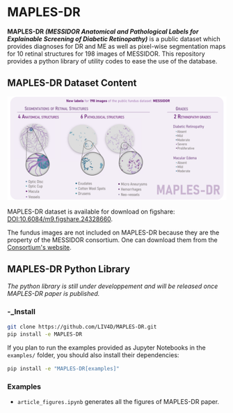 # MAPLES-DR

**MAPLES-DR _(MESSIDOR Anatomical and Pathological Labels for Explainable Screening of Diabetic Retinopathy)_** is a public dataset which provides diagnoses for DR and ME as well as pixel-wise segmentation maps for 10 retinal structures for 198 images of MESSIDOR. This repository provides a python library of utility codes to ease the use of the database.

## MAPLES-DR Dataset Content
![Overview of the content of the MAPLES-DR dataset.](doc/MAPLES-DR_Overview.svg)

MAPLES-DR dataset is available for download on figshare: [DOI:10.6084/m9.figshare.24328660](https://doi.org/10.6084/m9.figshare.24328660).

The fundus images are not included on MAPLES-DR because they are the property of the MESSIDOR consortium. One can download them from the [Consortium's website](https://www.adcis.net/fr/logiciels-tiers/messidor-fr/).

## MAPLES-DR Python Library

_The python library is still under developpement and will be released once MAPLES-DR paper is published._

### -_Install

```bash
git clone https://github.com/LIV4D/MAPLES-DR.git
pip install -e MAPLES-DR
```

If you plan to run the examples provided as Jupyter Notebooks in the `examples/` folder, you should 
also install their dependencies:
```bash
pip install -e "MAPLES-DR[examples]"
```

### Examples

 - `article_figures.ipynb` generates all the figures of MAPLES-DR paper.
